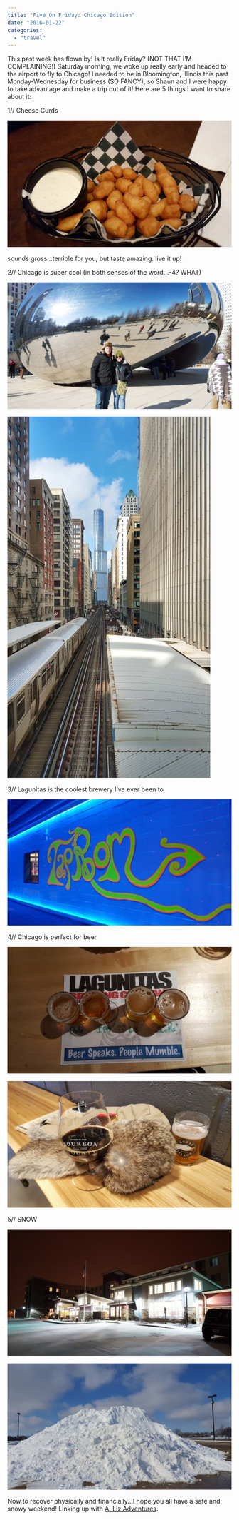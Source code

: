 ```yaml
---
title: "Five On Friday: Chicago Edition"
date: "2016-01-22"
categories: 
  - "travel"
---
```


This past week has flown by! Is it really Friday? (NOT THAT I’M COMPLAINING!) Saturday morning, we woke up really early and headed to the airport to fly to Chicago! I needed to be in Bloomington, Illinois this past Monday-Wednesday for business (SO FANCY), so Shaun and I were happy to take advantage and make a trip out of it! Here are 5 things I want to share about it:

1// Cheese Curds

![image](images/tumblr_inline_o1d3si8JQL1qzz1i4_540.jpg)

sounds gross...terrible for you, but taste amazing. live it up!

2// Chicago is super cool (in both senses of the word...-4? WHAT)

![image](images/tumblr_inline_o1d3ysbMBL1qzz1i4_540.jpg)

![image](images/tumblr_inline_o1d3zplDen1qzz1i4_540.jpg)

3// Lagunitas is the coolest brewery I’ve ever been to

![image](images/tumblr_inline_o1d437Di291qzz1i4_540.jpg)

4// Chicago is perfect for beer

![image](images/tumblr_inline_o1d44lNXjH1qzz1i4_540.jpg)

![image](images/tumblr_inline_o1d44rCFy31qzz1i4_540.jpg)

5// SNOW

![image](images/tumblr_inline_o1d422RdfC1qzz1i4_540.jpg)

![image](images/tumblr_inline_o1d427tCE31qzz1i4_540.jpg)

Now to recover physically and financially...I hope you all have a safe and snowy weekend! Linking up with [A. Liz Adventures](http://alizadventures.blogspot.com/2016/01/five-on-friday-snow-day.html).
